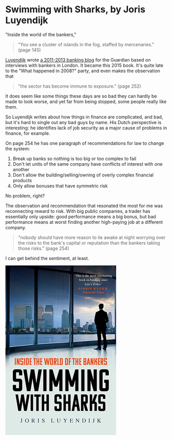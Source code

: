 # Swimming with Sharks, by Joris Luyendijk

"Inside the world of the bankers,"

> "You see a cluster of islands in the fog, staffed by mercenaries."
> (page 145)

[Luyendijk](https://twitter.com/JORISLUIJENDIJK) wrote
[a 2011-2013 banking blog](https://www.theguardian.com/commentisfree/joris-luyendijk-banking-blog)
for the Guardian based on interviews with bankers in London. It became
this 2015 book. It's quite late to the "What happened in 2008?"
party, and even makes the observation that

> "the sector has become immune to exposure." (page 252)

It does seem like some things these days are so bad they can hardly be
made to look worse, and yet far from being stopped, some people really
like them.

So Luyendijk writes about how things in finance are complicated, and
bad, but it's hard to single out any bad guys by name. His Dutch
perspective is interesting: he identifies lack of job security as a
major cause of problems in finance, for example.

On page 254 he has one paragraph of recommendations for law to change
the system:

 1. Break up banks so nothing is too big or too complex to fail
 2. Don't let units of the same company have conflicts of interest
    with one another
 3. Don't allow the building/selling/owning of overly complex
    financial products
 4. Only allow bonuses that have symmetric risk

No problem, right?

The observation and recommendation that resonated the most for me was
reconnecting reward to risk. With big public companies, a trader has
essentially only upside: good performance means a big bonus, but bad
performance means at worst finding another high-paying job at a
different company.

> "nobody should have more reason to lie awake at night worrying over
> the risks to the bank's capital or reputation than the bankers
> taking those risks." (page 254)

I can get behind the sentiment, at least.

![Swimming with Sharks cover](sharks_cover.jpg)
